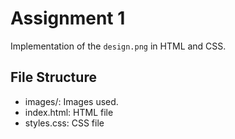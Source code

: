 # Assignment 1
Implementation of the `design.png` in HTML and CSS. 

## File Structure
- images/: Images used.
- index.html: HTML file
- styles.css: CSS file